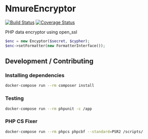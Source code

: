 # NmureEncryptor

[![Build Status](https://travis-ci.org/nicolasmure/NmureEncryptor.svg?branch=master)](https://travis-ci.org/nicolasmure/NmureEncryptor)
[![Coverage Status](https://coveralls.io/repos/github/nicolasmure/NmureEncryptor/badge.svg?branch=master)](https://coveralls.io/github/nicolasmure/NmureEncryptor?branch=master)

PHP data encryptor using open_ssl

```php
$enc = new Encyptor($secret, $cypher);
$enc->setFormatter(new FormatterInterface());
```

## Development / Contributing

### Installing dependencies
```bash
docker-compose run --rm composer install
```

### Testing
``` bash
docker-compose run --rm phpunit -c /app
```

### PHP CS Fixer
```bash
docker-compose run --rm phpcs phpcbf --standard=PSR2 /scripts/
```
